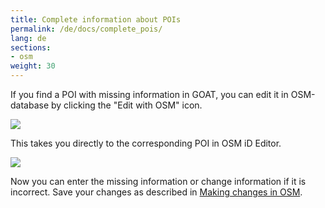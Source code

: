 ```yaml
---
title: Complete information about POIs
permalink: /de/docs/complete_pois/
lang: de
sections: 
- osm
weight: 30
---
```


If you find a POI with missing information in GOAT, you can edit it in OSM-database by clicking the "Edit with OSM" icon. 

![](/images/docs/contribute_to_OSM/OSM_POIs.png)

This takes you directly to the corresponding POI in OSM iD Editor. 

![](/images/docs/contribute_to_OSM/OSM_edit_POI.png)

Now you can enter the missing information or change information if it is incorrect. Save your changes as described in [Making changes in OSM](../osm_tutorial/).